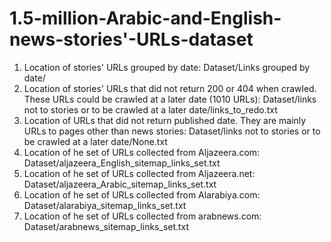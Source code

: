 # 1.5-million-Arabic-and-English-news-stories'-URLs-dataset
1. Location of stories' URLs grouped by date: Dataset/Links grouped by date/
2. Location of stories' URLs that did not return 200 or 404 when crawled. These URLs could be crawled at a later date (1010 URLs): Dataset/links not to stories or to be crawled at a later date/links_to_redo.txt
3. Location of URLs that did not return published date. They are mainly URLs to pages other than news stories: Dataset/links not to stories or to be crawled at a later date/None.txt
4. Location of he set of URLs collected from Aljazeera.com: Dataset/aljazeera_English_sitemap_links_set.txt
5. Location of he set of URLs collected from Aljazeera.net: Dataset/aljazeera_Arabic_sitemap_links_set.txt
6. Location of he set of URLs collected from Alarabiya.com: Dataset/alarabiya_sitemap_links_set.txt
7. Location of he set of URLs collected from arabnews.com: Dataset/arabnews_sitemap_links_set.txt

